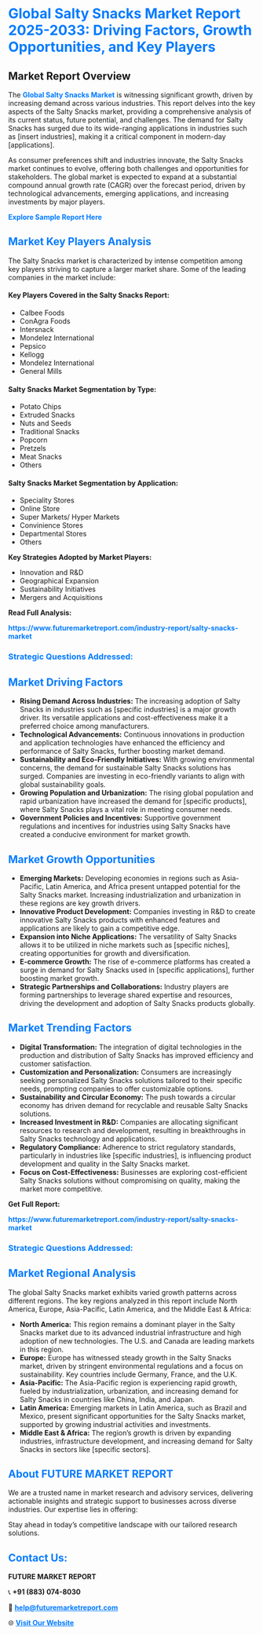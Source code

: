 <h1 style="color: #007BFF;">Global Salty Snacks Market Report 2025-2033: Driving Factors, Growth Opportunities, and Key Players</h1>

<section id="overview">
<h2>Market Report Overview</h2>
<p>The <a href="https://www.futuremarketreport.com/industry-report/salty-snacks-market" style="color: #007BFF; text-decoration: none;"><strong>Global Salty Snacks Market</strong></a> is witnessing significant growth, driven by increasing demand across various industries. This report delves into the key aspects of the Salty Snacks market, providing a comprehensive analysis of its current status, future potential, and challenges. The demand for Salty Snacks has surged due to its wide-ranging applications in industries such as [insert industries], making it a critical component in modern-day [applications].</p>
<p>As consumer preferences shift and industries innovate, the Salty Snacks market continues to evolve, offering both challenges and opportunities for stakeholders. The global market is expected to expand at a substantial compound annual growth rate (CAGR) over the forecast period, driven by technological advancements, emerging applications, and increasing investments by major players.</p>
</section>

<section id="overview">
<p><a href="https://www.futuremarketreport.com/request-sample/reportId=107696" style="color: #007BFF; text-decoration: none;"><strong>Explore Sample Report Here</strong></a></p>
</section>

<section id="key-players">
<h2 style="color: #007BFF;">Market Key Players Analysis</h2>
<p>The Salty Snacks market is characterized by intense competition among key players striving to capture a larger market share. Some of the leading companies in the market include:</p>
<h4>Key Players Covered in the Salty Snacks Report:</h4>
<ul><li>Calbee Foods</li><li>ConAgra Foods</li><li>Intersnack</li><li>Mondelez International</li><li>Pepsico</li><li>Kellogg</li><li>Mondelez International</li><li>General Mills</li></ul>
<h4>Salty Snacks Market Segmentation by Type:</h4>
<ul><li>Potato Chips</li><li>Extruded Snacks</li><li>Nuts and Seeds</li><li>Traditional Snacks</li><li>Popcorn</li><li>Pretzels</li><li>Meat Snacks</li><li>Others</li></ul>

<h4>Salty Snacks Market Segmentation by Application:</h4>
<ul><li>Speciality Stores</li><li>Online Store</li><li>Super Markets/ Hyper Markets</li><li>Convinience Stores</li><li>Departmental Stores</li><li>Others</li></ul>
<p><strong>Key Strategies Adopted by Market Players:</strong></p>
<ul>
<li>Innovation and R&D</li>
<li>Geographical Expansion</li>
<li>Sustainability Initiatives</li>
<li>Mergers and Acquisitions</li>
</ul>
</section>

<section>
<p><strong>Read Full Analysis: </strong></p><a href="https://www.futuremarketreport.com/industry-report/salty-snacks-market" style="color: #007BFF; text-decoration: none;"><strong>https://www.futuremarketreport.com/industry-report/salty-snacks-market</strong></a>
<h3 style="color: #007BFF;">Strategic Questions Addressed:</h3>
</section>

<section id="driving-factors">
<h2 style="color: #007BFF;">Market Driving Factors</h2>
<ul>
<li><strong>Rising Demand Across Industries:</strong> The increasing adoption of Salty Snacks in industries such as [specific industries] is a major growth driver. Its versatile applications and cost-effectiveness make it a preferred choice among manufacturers.</li>
<li><strong>Technological Advancements:</strong> Continuous innovations in production and application technologies have enhanced the efficiency and performance of Salty Snacks, further boosting market demand.</li>
<li><strong>Sustainability and Eco-Friendly Initiatives:</strong> With growing environmental concerns, the demand for sustainable Salty Snacks solutions has surged. Companies are investing in eco-friendly variants to align with global sustainability goals.</li>
<li><strong>Growing Population and Urbanization:</strong> The rising global population and rapid urbanization have increased the demand for [specific products], where Salty Snacks plays a vital role in meeting consumer needs.</li>
<li><strong>Government Policies and Incentives:</strong> Supportive government regulations and incentives for industries using Salty Snacks have created a conducive environment for market growth.</li>
</ul>
</section>

<section id="growth-opportunities">
<h2 style="color: #007BFF;">Market Growth Opportunities</h2>
<ul>
<li><strong>Emerging Markets:</strong> Developing economies in regions such as Asia-Pacific, Latin America, and Africa present untapped potential for the Salty Snacks market. Increasing industrialization and urbanization in these regions are key growth drivers.</li>
<li><strong>Innovative Product Development:</strong> Companies investing in R&D to create innovative Salty Snacks products with enhanced features and applications are likely to gain a competitive edge.</li>
<li><strong>Expansion into Niche Applications:</strong> The versatility of Salty Snacks allows it to be utilized in niche markets such as [specific niches], creating opportunities for growth and diversification.</li>
<li><strong>E-commerce Growth:</strong> The rise of e-commerce platforms has created a surge in demand for Salty Snacks used in [specific applications], further boosting market growth.</li>
<li><strong>Strategic Partnerships and Collaborations:</strong> Industry players are forming partnerships to leverage shared expertise and resources, driving the development and adoption of Salty Snacks products globally.</li>
</ul>
</section>

<section id="trending-factors">
<h2 style="color: #007BFF;">Market Trending Factors</h2>
<ul>
<li><strong>Digital Transformation:</strong> The integration of digital technologies in the production and distribution of Salty Snacks has improved efficiency and customer satisfaction.</li>
<li><strong>Customization and Personalization:</strong> Consumers are increasingly seeking personalized Salty Snacks solutions tailored to their specific needs, prompting companies to offer customizable options.</li>
<li><strong>Sustainability and Circular Economy:</strong> The push towards a circular economy has driven demand for recyclable and reusable Salty Snacks solutions.</li>
<li><strong>Increased Investment in R&D:</strong> Companies are allocating significant resources to research and development, resulting in breakthroughs in Salty Snacks technology and applications.</li>
<li><strong>Regulatory Compliance:</strong> Adherence to strict regulatory standards, particularly in industries like [specific industries], is influencing product development and quality in the Salty Snacks market.</li>
<li><strong>Focus on Cost-Effectiveness:</strong> Businesses are exploring cost-efficient Salty Snacks solutions without compromising on quality, making the market more competitive.</li>
</ul>
</section>

<section>
<p><strong>Get Full Report: </strong></p><a href="https://www.futuremarketreport.com/industry-report/salty-snacks-market" style="color: #007BFF; text-decoration: none;"><strong>https://www.futuremarketreport.com/industry-report/salty-snacks-market</strong></a>
<h3 style="color: #007BFF;">Strategic Questions Addressed:</h3>
</section>


<section id="regional-analysis">
<h2 style="color: #007BFF;">Market Regional Analysis</h2>
<p>The global Salty Snacks market exhibits varied growth patterns across different regions. The key regions analyzed in this report include North America, Europe, Asia-Pacific, Latin America, and the Middle East & Africa:</p>
<ul>
<li><strong>North America:</strong> This region remains a dominant player in the Salty Snacks market due to its advanced industrial infrastructure and high adoption of new technologies. The U.S. and Canada are leading markets in this region.</li>
<li><strong>Europe:</strong> Europe has witnessed steady growth in the Salty Snacks market, driven by stringent environmental regulations and a focus on sustainability. Key countries include Germany, France, and the U.K.</li>
<li><strong>Asia-Pacific:</strong> The Asia-Pacific region is experiencing rapid growth, fueled by industrialization, urbanization, and increasing demand for Salty Snacks in countries like China, India, and Japan.</li>
<li><strong>Latin America:</strong> Emerging markets in Latin America, such as Brazil and Mexico, present significant opportunities for the Salty Snacks market, supported by growing industrial activities and investments.</li>
<li><strong>Middle East & Africa:</strong> The region’s growth is driven by expanding industries, infrastructure development, and increasing demand for Salty Snacks in sectors like [specific sectors].</li>
</ul>
</section>

<footer>
<h2 style="color: #007BFF;">About FUTURE MARKET REPORT</h2>
<p>We are a trusted name in market research and advisory services, delivering actionable insights and strategic support to businesses across diverse industries. Our expertise lies in offering:</p>

<p>Stay ahead in today’s competitive landscape with our tailored research solutions.</p>

<h2 style="color: #007BFF;">Contact Us:</h2>
<p><strong>FUTURE MARKET REPORT</strong></p>
<p>📞 <strong>+91 (883) 074-8030</strong></p>
<p>📧 <strong><a href="mailto:help@futuremarketreport.com" style="color: #007BFF;">help@futuremarketreport.com</a></strong></p>
<p>🌐 <strong><a href="https://www.futuremarketreport.com/" style="color: #007BFF;">Visit Our Website</a></strong></p>
</footer>
